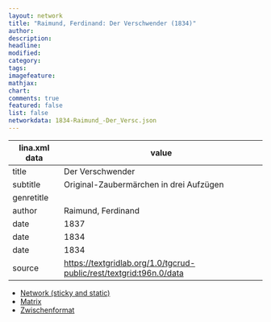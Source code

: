 ```yaml
---
layout: network
title: "Raimund, Ferdinand: Der Verschwender (1834)"
author:
description:
headline:
modified:
category:
tags:
imagefeature: 
mathjax: 
chart: 
comments: true
featured: false
list: false
networkdata: 1834-Raimund_-Der_Versc.json
---
```

lina.xml data  | value
------------- | -------------
title|Der Verschwender
subtitle|Original-Zaubermärchen in drei Aufzügen
genretitle|
author|Raimund, Ferdinand
date|1837
date|1834
date|1834
source|https://textgridlab.org/1.0/tgcrud-public/rest/textgrid:t96n.0/data


* [Network (sticky and static)](/network241)
* [Matrix](/matrix241)
* [Zwischenformat](/lina241 )
